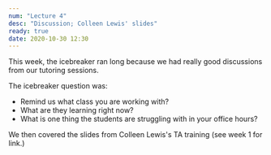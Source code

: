 ```yaml
---
num: "Lecture 4"
desc: "Discussion; Colleen Lewis' slides"
ready: true
date: 2020-10-30 12:30
---
```


This week, the icebreaker ran long because we had really good discussions from our tutoring sessions.

The icebreaker question was:
* Remind us what class you are working with?
* What are they learning right now?
* What is one thing the students are struggling with in your office hours?

We then covered the slides from Colleen Lewis's TA training (see week 1 for link.)

